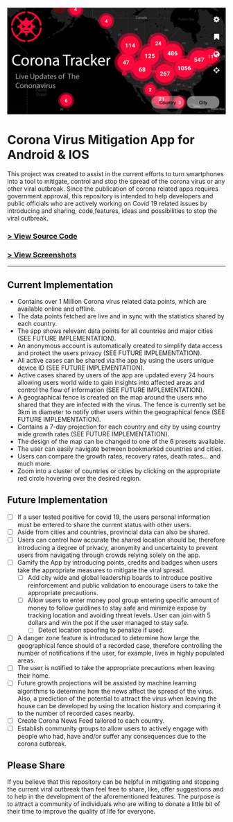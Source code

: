 ![Banner](/assets/banner.png)

# Corona Virus Mitigation App for Android & IOS

This project was created to assist in the current efforts to turn smartphones into a tool to mitigate, control and stop the spread of the corona virus or any other viral outbreak.
Since the publication of corona related apps requires government approval, this repository is intended to help developers and public officials who are actively working on Covid 19 related issues by introducing and sharing, code,features, ideas and possibilities to stop the viral outbreak. 

### [> View Source Code ](AppCode)
### [> View Screenshots](screenshots)
<hr />

## Current Implementation 

- Contains over 1 Million Corona virus related data points, which are available online and offline. 
- The data points fetched are live and in sync with the statistics shared by each country.
- The app shows relevant data points for all countries and major cities (SEE FUTURE IMPLEMENTATION). 
- An anonymous account is automatically created to simplify data access and protect the users privacy (SEE FUTURE IMPLEMENTATION).
- All active cases can be shared via the app by using the users unique device ID (SEE FUTURE IMPLEMENTATION). 
- Active cases shared by users of the app are updated every 24 hours allowing users world wide to gain insights into affected areas and control the flow of information (SEE FUTURE IMPLEMENTATION).
- A geographical fence is created on the map around the users who shared that they are infected with the virus. The fence is currently set be 3km in diameter to notify other users within the geographical fence (SEE FUTURE IMPLEMENTATION).
- Contains a 7-day projection for each country and city by using country wide growth rates (SEE FUTURE IMPLEMENTATION).
- The design of the map can be changed to one of the 6 presets available.
- The user can easily navigate between bookmarked countries and cities.
- Users can compare the growth rates, recovery rates, death rates... and much more.
- Zoom into a cluster of countries or cities by clicking on the appropriate red circle hovering over the desired region.  


## Future Implementation
- [ ] If a user tested positive for covid 19, the users personal information must be entered to share the current status with other users.
- [ ] Aside from cities and countries, provincial data can also be shared.
- [ ] Users can control how accurate the shared location should be, therefore introducing a degree of privacy, anonymity and uncertainty to prevent users from navigating through crowds relying solely on the app.  
- [ ] Gamify the App by introducing points, credits and badges when users take the appropriate measures to mitigate the viral spread. 
    - [ ] Add city wide and global leadership boards to introduce positive reinforcement and public validation to encourage users to take the appropriate precautions. 
    - [ ] Allow users to enter money pool group entering specific amount of money to follow guidlines to stay safe and minimize expose by tracking location and avoiding threat levels. User can join with 5 dollars and win the pot if the user managed to stay safe.
        -[ ] Detect location spoofing to penalize if used. 
- [ ] A danger zone feature is introduced to determine how large the geographical fence should of a recorded case, therefore controlling the number of notifications if the user, for example, lives in highly populated areas.
- [ ] The user is notified to take the appropriate precautions when leaving their home.
- [ ] Future growth projections will be assisted by machine learning algorithms to determine how the news affect the spread of the virus. Also, a prediction of  the potential to attract the virus when leaving the house can be developed by using the location history and comparing it to the number of recorded cases nearby. 
- [ ] Create Corona News Feed tailored to each country.
- [ ] Establish community groups to allow users to actively engage with people who had, have and/or suffer any consequences due to the corona outbreak. 

## Please Share

If you believe that this repository can be helpful in mitigating and stopping the current viral outbreak than feel free to share, like, offer suggestions and to help in the development of the aforementioned features. The purpose is to attract a community of individuals who are willing to donate a little bit of their time to improve the quality of life for everyone. 
